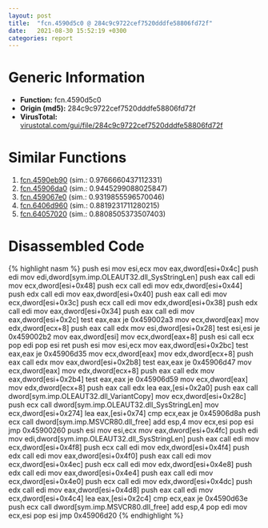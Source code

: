 ```yaml
---
layout: post
title:  "fcn.4590d5c0 @ 284c9c9722cef7520dddfe58806fd72f"
date:   2021-08-30 15:52:19 +0300
categories: report
---
```


# Generic Information
- **Function:** fcn.4590d5c0
- **Origin (md5):** 284c9c9722cef7520dddfe58806fd72f
- **VirusTotal:** [virustotal.com/gui/file/284c9c9722cef7520dddfe58806fd72f][virustotal_ref]



# Similar Functions

1. [fcn.4590eb90][similar_1_ref] (sim.: 0.9766660437112331)
2. [fcn.45906da0][similar_2_ref] (sim.: 0.9445299088025847)
3. [fcn.459067e0][similar_3_ref] (sim.: 0.9319855596570046)
4. [fcn.6406d960][similar_4_ref] (sim.: 0.8819231711280215)
5. [fcn.64057020][similar_5_ref] (sim.: 0.8808505373507403)


# Disassembled Code

{% highlight nasm %}
push esi
mov esi,ecx
mov eax,dword[esi+0x4c]
push edi
mov edi,dword[sym.imp.OLEAUT32.dll_SysStringLen]
push eax
call edi
mov ecx,dword[esi+0x48]
push ecx
call edi
mov edx,dword[esi+0x44]
push edx
call edi
mov eax,dword[esi+0x40]
push eax
call edi
mov ecx,dword[esi+0x3c]
push ecx
call edi
mov edx,dword[esi+0x38]
push edx
call edi
mov eax,dword[esi+0x34]
push eax
call edi
mov eax,dword[esi+0x2c]
test eax,eax
je 0x459002a3
mov ecx,dword[eax]
mov edx,dword[ecx+8]
push eax
call edx
mov esi,dword[esi+0x28]
test esi,esi
je 0x459002b2
mov eax,dword[esi]
mov ecx,dword[eax+8]
push esi
call ecx
pop edi
pop esi
ret 
push esi
mov esi,ecx
mov eax,dword[esi+0x2bc]
test eax,eax
je 0x45906d35
mov ecx,dword[eax]
mov edx,dword[ecx+8]
push eax
call edx
mov eax,dword[esi+0x2b8]
test eax,eax
je 0x45906d47
mov ecx,dword[eax]
mov edx,dword[ecx+8]
push eax
call edx
mov eax,dword[esi+0x2b4]
test eax,eax
je 0x45906d59
mov ecx,dword[eax]
mov edx,dword[ecx+8]
push eax
call edx
lea eax,[esi+0x2a0]
push eax
call dword[sym.imp.OLEAUT32.dll_VariantCopy]
mov ecx,dword[esi+0x28c]
push ecx
call dword[sym.imp.OLEAUT32.dll_SysStringLen]
mov ecx,dword[esi+0x274]
lea eax,[esi+0x74]
cmp ecx,eax
je 0x45906d8a
push ecx
call dword[sym.imp.MSVCR80.dll_free]
add esp,4
mov ecx,esi
pop esi
jmp 0x45900260
push esi
mov esi,ecx
mov eax,dword[esi+0x4fc]
push edi
mov edi,dword[sym.imp.OLEAUT32.dll_SysStringLen]
push eax
call edi
mov ecx,dword[esi+0x4f8]
push ecx
call edi
mov edx,dword[esi+0x4f4]
push edx
call edi
mov eax,dword[esi+0x4f0]
push eax
call edi
mov ecx,dword[esi+0x4ec]
push ecx
call edi
mov edx,dword[esi+0x4e8]
push edx
call edi
mov eax,dword[esi+0x4e4]
push eax
call edi
mov ecx,dword[esi+0x4e0]
push ecx
call edi
mov edx,dword[esi+0x4dc]
push edx
call edi
mov eax,dword[esi+0x4d8]
push eax
call edi
mov ecx,dword[esi+0x4c4]
lea eax,[esi+0x2c4]
cmp ecx,eax
je 0x4590d63e
push ecx
call dword[sym.imp.MSVCR80.dll_free]
add esp,4
pop edi
mov ecx,esi
pop esi
jmp 0x45906d20
{% endhighlight %}


[similar_1_ref]: /report/fcn.4590eb90@284c9c9722cef7520dddfe58806fd72f
[similar_2_ref]: /report/fcn.45906da0@284c9c9722cef7520dddfe58806fd72f
[similar_3_ref]: /report/fcn.459067e0@284c9c9722cef7520dddfe58806fd72f
[similar_4_ref]: /report/fcn.6406d960@07e4412910bcf0f5969ef64c44eecb2d
[similar_5_ref]: /report/fcn.64057020@07e4412910bcf0f5969ef64c44eecb2d
[virustotal_ref]: https://www.virustotal.com/gui/file/284c9c9722cef7520dddfe58806fd72f